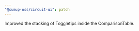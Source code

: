 ```yaml
---
"@sumup-oss/circuit-ui": patch
---
```


Improved the stacking of Toggletips inside the ComparisonTable.
